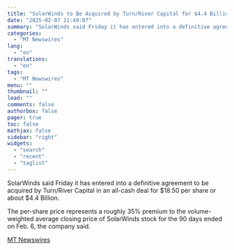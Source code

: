 ```yaml
---
title: "SolarWinds to Be Acquired by Turn/River Capital for $4.4 Billion"
date: "2025-02-07 21:49:07"
summary: "SolarWinds said Friday it has entered into a definitive agreement to be acquired by Turn/River Capital in an all-cash deal for $18.50 per share or about $4.4 Billion. The per-share price represents a roughly 35% premium to the volume-weighted average closing price of SolarWinds stock for the 90 days ended..."
categories:
  - "MT Newswires"
lang:
  - "en"
translations:
  - "en"
tags:
  - "MT Newswires"
menu: ""
thumbnail: ""
lead: ""
comments: false
authorbox: false
pager: true
toc: false
mathjax: false
sidebar: "right"
widgets:
  - "search"
  - "recent"
  - "taglist"
---
```


SolarWinds said Friday it has entered into a definitive agreement to be acquired by Turn/River Capital in an all-cash deal for $18.50 per share or about $4.4 Billion.

The per-share price represents a roughly 35% premium to the volume-weighted average closing price of SolarWinds stock for the 90 days ended on Feb. 6, the company said.

[MT Newswires](https://www.tradingview.com/news/mtnewswires.com:20250207:A3312519:0/)
